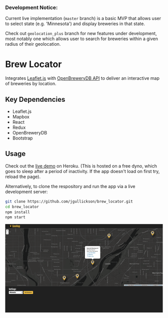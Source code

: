 ### Development Notice:
Current live implementation (`master` branch) is a basic MVP that allows user to select state (e.g. 'Minnesota') and display breweries in that state.

Check out `geolocation_plus` branch for new features under development, most notably one which allows user to search for breweries within a given radius of their geolocation.

# Brew Locator

Integrates [Leaflet.js](https://leafletjs.com/) with [OpenBreweryDB API](https://www.openbrewerydb.org/) to deliver an interactive map of breweries by location.

## Key Dependencies
 - Leaflet.js
 - Mapbox
 - React
 - Redux
 - OpenBreweryDB
 - Bootstrap

## Usage
Check out the [live demo](https://geohop.herokuapp.com) on Heroku.
(This is hosted on a free dyno, which goes to sleep after a period of inactivity. If the app doesn't load on first try, reload the page).

Alternatively, to clone the respository and run the app via a live development server:

```bash
git clone https://github.com/jgullickson/brew_locator.git
cd brew_locator
npm install
npm start
```

![app screenshot showing a map with marker icons indicating brewery locations](geohop-screenshot-1.png)